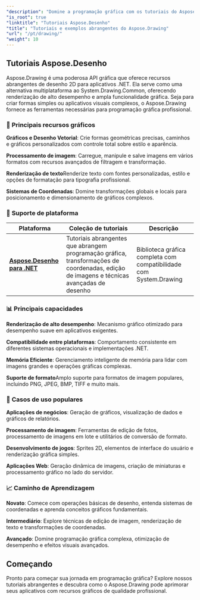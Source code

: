 ```yaml
---
"description": "Domine a programação gráfica com os tutoriais do Aspose.Drawing. Aprenda transformações de coordenadas, edição de imagens, técnicas de desenho e efeitos visuais avançados em diversas plataformas."
"is_root": true
"linktitle": "Tutoriais Aspose.Desenho"
"title": "Tutoriais e exemplos abrangentes do Aspose.Drawing"
"url": "/pt/drawing/"
"weight": 10
---
```


## Tutoriais Aspose.Desenho

Aspose.Drawing é uma poderosa API gráfica que oferece recursos abrangentes de desenho 2D para aplicativos .NET. Ela serve como uma alternativa multiplataforma ao System.Drawing.Common, oferecendo renderização de alto desempenho e ampla funcionalidade gráfica. Seja para criar formas simples ou aplicativos visuais complexos, o Aspose.Drawing fornece as ferramentas necessárias para programação gráfica profissional.

### 🎨 **Principais recursos gráficos**

**Gráficos e Desenho Vetorial**: Crie formas geométricas precisas, caminhos e gráficos personalizados com controle total sobre estilo e aparência.

**Processamento de imagem**: Carregue, manipule e salve imagens em vários formatos com recursos avançados de filtragem e transformação.

**Renderização de texto**Renderize texto com fontes personalizadas, estilo e opções de formatação para tipografia profissional.

**Sistemas de Coordenadas**: Domine transformações globais e locais para posicionamento e dimensionamento de gráficos complexos.

### 🚀 **Suporte de plataforma**

| Plataforma | Coleção de tutoriais | Descrição |
|----------|---------------------|-------------|
| **[Aspose.Desenho para .NET](./net/)** | Tutoriais abrangentes que abrangem programação gráfica, transformações de coordenadas, edição de imagens e técnicas avançadas de desenho | Biblioteca gráfica completa com compatibilidade com System.Drawing |

### 📊 **Principais capacidades**

**Renderização de alto desempenho**: Mecanismo gráfico otimizado para desempenho suave em aplicativos exigentes.

**Compatibilidade entre plataformas**: Comportamento consistente em diferentes sistemas operacionais e implementações .NET.

**Memória Eficiente**: Gerenciamento inteligente de memória para lidar com imagens grandes e operações gráficas complexas.

**Suporte de formato**Amplo suporte para formatos de imagem populares, incluindo PNG, JPEG, BMP, TIFF e muito mais.

### 🎯 **Casos de uso populares**

**Aplicações de negócios**: Geração de gráficos, visualização de dados e gráficos de relatórios.

**Processamento de imagem**: Ferramentas de edição de fotos, processamento de imagens em lote e utilitários de conversão de formato.

**Desenvolvimento de jogos**: Sprites 2D, elementos de interface do usuário e renderização gráfica simples.

**Aplicações Web**: Geração dinâmica de imagens, criação de miniaturas e processamento gráfico no lado do servidor.

### 📈 **Caminho de Aprendizagem**

**Novato**: Comece com operações básicas de desenho, entenda sistemas de coordenadas e aprenda conceitos gráficos fundamentais.

**Intermediário**: Explore técnicas de edição de imagem, renderização de texto e transformações de coordenadas.

**Avançado**: Domine programação gráfica complexa, otimização de desempenho e efeitos visuais avançados.

## Começando

Pronto para começar sua jornada em programação gráfica? Explore nossos tutoriais abrangentes e descubra como o Aspose.Drawing pode aprimorar seus aplicativos com recursos gráficos de qualidade profissional.